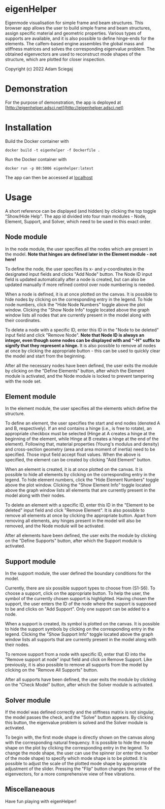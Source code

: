 # eigenHelper
Eigenmode visualisation for simple frame and beam structures.
This browser app allows the user to build simple frame and beam
structures, assign specific material and geometric properties.
Various types of supports are available, and it is also possible
to define hinge-ends for the elements.
The calfem-based engine assembles the global mass and
stiffness matrices and solves the corresponding eigenvalue problem.
The obtained eigenvectors are used to reconstruct mode shapes of the structure, which are plotted for closer inspection.

Copyright (c) 2022 Adam Sciegaj

# Demonstration

For the purpose of demonstration, the app is deployed at 
[http://eigenhelper.adsci.net](http://eigenhelper.adsci.net)
# Installation

Build the Docker container with

`docker build -t eigenhelper -f Dockerfile .`

Run the Docker container with

`docker run -p 80:5006 eigenhelper:latest`

The app can then be accessed at
[localhost](http://localhost)

# Usage
A short reference can be displayed (and hidden) by clicking the top toggle "Show/Hide Help". The app id divided into four main modules - Node, Element,  Support, and Solver, which need to be used in this exact order.

## Node module
In the node module, the user specifies all the nodes which are present in the model. **Note that hinges are defined later in the Element module - not here!**

To define the node, the user specifies its x- and y-coordinates in the designated input fields and clicks "Add Node" button. The Node ID input field is updated automatically after a node is created, but can also be updated manually if more refined control over node numbering is needed.

When a node is defined, it is at once plotted on the canvas. It is possible to hide nodes by clicking on the corresponding entry in the legend. To hide node numbers, click the "Hide Node Numbers" toggle above the plot window.
Clicking the "Show Node Info" toggle located above the graph window lists
all nodes that are currently present in the model along with their coordinates.

To delete a node with a specific ID, enter this ID in the "Node to be deleted" input field and click "Remove Node".
**Note that Node ID is always an integer, even though some nodes can be displayed with and "-H" suffix to signify that they represent a hinge.**
It is also possible to remove all nodes at once by clicking the appropriate button - this can be used to quickly clear the model and start from the beginning.

After all the necessary nodes have been defined, the user exits the module by clicking on the "Define Elements" button, after which the Element module is activated, and the Node module is locked to prevent tampering with the node set.

## Element module
In the element module, the user specifies all the elements which define the structure.

To define an element, the user specifies the start and end nodes (denoted A and B, respectively).
If an end contains a hinge (i.e., is free to rotate), an appropriate checkbox must be selected (Hinge at A creates a hinge at the beginning of the element, while Hinge at B creates a hinge at the end of the element).
Following that, material properties (Young's modulus and density) and cross-section geometry (area and area moment of inertia) need to be specified. Those input field accept float values.
When the above is specified, the element can be created by clicking "Add Element" button.

When an element is created, it is at once plotted on the canvas. It is possible to hide all elements by clicking on the corresponding entry in the legend. To hide element numbers, click the "Hide Element Numbers" toggle above the plot window.
Clicking the "Show Element Info" toggle located above the graph window lists
all elements that are currently present in the model along with their nodes.

To delete an element with a specific ID, enter this ID in the "Element to be deleted" input field and click "Remove Element".
It is also possible to remove all elements at once by clicking the appropriate button.
Apart from removing all elements, any hinges present in the model will also be removed, and the Node module will be activated.

After all elements have been defined, the user exits the module by clicking on the "Define Supports" button, after which the Support module is activated.

## Support module
In the support module, the user defined the boundary conditions for the model.

Currently, there are six possible support types to choose from (S1-S6).
To choose a support, click on the appropriate button.
To help the user, the symbol of the currently chosen support is highlighted.
Having chosen the support, the user enters the ID of the node where the support is supposed to be and clicks on "Add Support".
Only one support can be added to a node.

When a support is created, its symbol is plotted on the canvas. It is possible to hide the support symbols by clicking on the corresponding entry in the legend.
Clicking the "Show Support Info" toggle located above the graph window lists
all supports that are currently present in the model along with their nodes.

To remove support from a node with specific ID, enter that ID into the "Remove support at node" input field and click on Remove Support.
Like previously, it is also possible to remove all supports from the model by
clicking on the "Remove All Supports" button.

After all supports have been defined, the user exits the module by clicking on the "Check Model" button, after which the Solver module is activated.


## Solver module
If the model was defined correctly and the stiffness matrix is not singular, the model passes the check, and the "Solve" button appears.
By clicking this button, the eigenvalue problem is solved and the Solver module is activated.

To begin with, the first mode shape is directly shown on the canvas along with the corresponding natural frequency.
It is possible to hide the mode shape on the plot by clicking the corresponding entry in the legend.
To change the mode shape, the user can use the spinner (or enter the number of the mode shape) to specify which mode shape is to be plotted. 
It is possible to adjust the scale of the plotted mode shape by appropriate adjustment of the slider.
Pressing the "Flip" button changes the sense of the eigenvectors, for a more comprehensive view of free vibrations.

## Miscellaneaous
Have fun playing with eigenHelper!